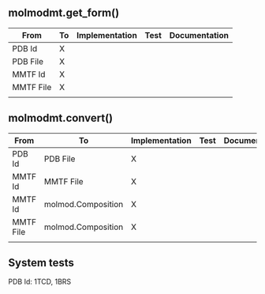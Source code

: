 ## molmodmt.get_form()

| From | To | Implementation | Test | Documentation  |
|---|---|---|---|---|
| PDB Id | X |   |   |   |
| PDB File | X |   |   |   |
| MMTF Id | X |   |   |   |
| MMTF File | X |   |   |   |
|   |   |   |   |   |

## molmodmt.convert()

| From | To | Implementation | Test | Documentation  |
|---|---|---|---|---|
| PDB Id | PDB File | X |  |  |
| MMTF Id | MMTF File | X |  |  |
| MMTF Id | molmod.Composition | X |   |   |
| MMTF File | molmod.Composition | X |   |   |
|   |   |   |   |   |

## System tests

PDB Id: 1TCD, 1BRS
